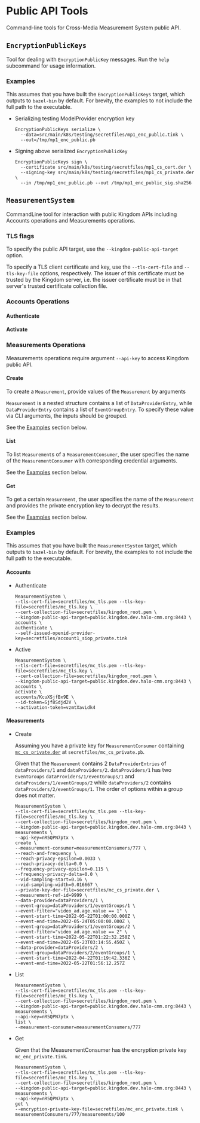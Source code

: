 # Public API Tools

Command-line tools for Cross-Media Measurement System public API.

## `EncryptionPublicKeys`

Tool for dealing with `EncryptionPublicKey` messages. Run the `help` subcommand
for usage information.

### Examples

This assumes that you have built the `EncryptionPublicKeys` target, which
outputs to `bazel-bin` by default. For brevity, the examples to not include the
full path to the executable.

*   Serializing testing ModelProvider encryption key

    ```shell
    EncryptionPublicKeys serialize \
      --data=src/main/k8s/testing/secretfiles/mp1_enc_public.tink \
      --out=/tmp/mp1_enc_public.pb
    ```

*   Signing above serialized `EncryptionPublicKey`

    ```shell
    EncryptionPublicKeys sign \
      --certificate src/main/k8s/testing/secretfiles/mp1_cs_cert.der \
      --signing-key src/main/k8s/testing/secretfiles/mp1_cs_private.der \
      --in /tmp/mp1_enc_public.pb --out /tmp/mp1_enc_public_sig.sha256
    ```


## `MeasurementSystem`

CommandLine tool for interaction with public Kingdom APIs including Accounts 
operations and Measurements operations.

### TLS flags

To specify the public API target, use the `--kingdom-public-api-target` option.

To specify a TLS client certificate and key, use the `--tls-cert-file` and 
`--tls-key-file` options, respectively. The issuer of this certificate must be 
trusted by the Kingdom server, i.e. the issuer certificate must be in that 
server's trusted certificate collection file.

### Accounts Operations

#### Authenticate

#### Activate

### Measurements Operations

Measurements operations require argument `--api-key` to access Kingdom public
API.

#### Create

To create a `Measurement`, provide values of the `Measurement` by arguments

`Measurement` is a nested structure contains a list of `DataProviderEntry`,
while `DataProviderEntry` contains a list of `EventGroupEntry`. To specify these
value via CLI arguments, the inputs should be grouped.

See the [Examples](##Examples) section below.

#### List

To list `Measurement`s of a `MeasurementConsumer`, the user specifies the
name of the `MeasurementConsumer` with corresponding credential arguments.

See the [Examples](##Examples) section below.

#### Get

To get a certain `Measurement`, the user specifies the name of the `Measurement` 
and provides the private encryption key to decrypt the results.

See the [Examples](##Examples) section below.

### Examples

This assumes that you have built the `MeasurementSystem` target, which outputs to
`bazel-bin` by default. For brevity, the examples to not include the full path
to the executable.

#### Accounts

* Authenticate
  
  ```shell
  MeasurementSystem \
  --tls-cert-file=secretfiles/mc_tls.pem --tls-key-file=secretfiles/mc_tls.key \
  --cert-collection-file=secretfiles/kingdom_root.pem \
  --kingdom-public-api-target=public.kingdom.dev.halo-cmm.org:8443 \
  accounts \
  authenticate \
  --self-issued-openid-provider-key=secretfiles/account1_siop_private.tink
  ```

* Active

  ```shell
  MeasurementSystem \
  --tls-cert-file=secretfiles/mc_tls.pem --tls-key-file=secretfiles/mc_tls.key \
  --cert-collection-file=secretfiles/kingdom_root.pem \
  --kingdom-public-api-target=public.kingdom.dev.halo-cmm.org:8443 \
  accounts \
  activate \
  accounts/KcuXSjfBx9E \
  --id-token=Sjf8Sdjd2V \
  --activation-token=vzmtXavLdk4
  ```

#### Measurements

* Create

  Assuming you have a private key for `MeasurementConsumer` containing
  [`mc_cs_private.der`](../../../../../../../k8s/testing/secretfiles/mc_cs_private.der)
  at `secretfiles/mc_cs_private.pb`.

  Given that the `Measurement` contains 2 `DataProviderEntries` of `dataProviders/1`
  and `dataProviders/2`. `dataProviders/1` has two `EventGroups`
  `dataProviders/1/eventGroups/1` and `dataProviders/1/eventGroups/2` while
  `dataProviders/2` contains `dataProviders/2/eventGroups/1`. The order of
  options within a group does not matter.

  ```shell
  MeasurementSystem \
  --tls-cert-file=secretfiles/mc_tls.pem --tls-key-file=secretfiles/mc_tls.key \
  --cert-collection-file=secretfiles/kingdom_root.pem \
  --kingdom-public-api-target=public.kingdom.dev.halo-cmm.org:8443 \
  measurements \
  --api-key=nR5QPN7ptx \
  create \
  --measurement-consumer=measurementConsumers/777 \
  --reach-and-frequency \
  --reach-privacy-epsilon=0.0033 \
  --reach-privacy-delta=0.0 \
  --frequency-privacy-epsilon=0.115 \
  --frequency-privacy-delta=0.0 \
  --vid-sampling-start=0.16 \
  --vid-sampling-width=0.016667 \
  --private-key-der-file=secretfiles/mc_cs_private.der \
  --measurement-ref-id=9999 \
  --data-provider=dataProviders/1 \
  --event-group=dataProviders/1/eventGroups/1 \
  --event-filter="video_ad.age.value == 1" \
  --event-start-time=2022-05-22T01:00:00.000Z \
  --event-end-time=2022-05-24T05:00:00.000Z \
  --event-group=dataProviders/1/eventGroups/2 \
  --event-filter="video_ad.age.value == 2" \
  --event-start-time=2022-05-22T01:22:32.250Z \
  --event-end-time=2022-05-23T03:14:55.450Z \
  --data-provider=dataProviders/2 \
  --event-group=dataProviders/2/eventGroups/1 \
  --event-start-time=2022-04-22T01:19:42.336Z \
  --event-end-time=2022-05-22T01:56:12.257Z
  ```

* List

  ```shell
  MeasurementSystem \
  --tls-cert-file=secretfiles/mc_tls.pem --tls-key-file=secretfiles/mc_tls.key \
  --cert-collection-file=secretfiles/kingdom_root.pem \
  --kingdom-public-api-target=public.kingdom.dev.halo-cmm.org:8443 \
  measurements \
  --api-key=nR5QPN7ptx \
  list \
  --measurement-consumer=measurementConsumers/777
  ```

* Get

  Given that the MeasurementConsumer has the encryption private key
  `mc_enc_private.tink`.

  ```shell
  MeasurementSystem \
  --tls-cert-file=secretfiles/mc_tls.pem --tls-key-file=secretfiles/mc_tls.key \
  --cert-collection-file=secretfiles/kingdom_root.pem \
  --kingdom-public-api-target=public.kingdom.dev.halo-cmm.org:8443 \
  measurements \
  --api-key=nR5QPN7ptx \
  get \
  --encryption-private-key-file=secretfiles/mc_enc_private.tink \
  measurementConsumers/777/measurements/100
  ```

